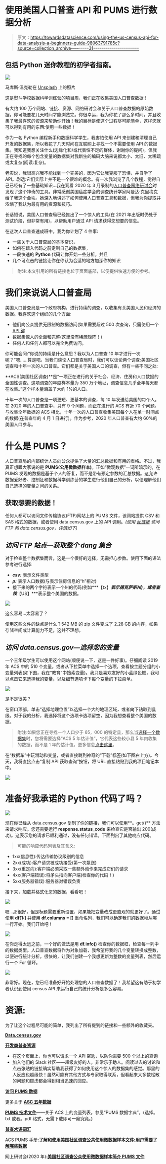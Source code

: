# 使用美国人口普查 API 和 PUMS 进行数据分析

> 原文：<https://towardsdatascience.com/using-the-us-census-api-for-data-analysis-a-beginners-guide-98063791785c?source=collection_archive---------31----------------------->

## 包括 Python 迷你教程的初学者指南。

![](img/a6468dd4d3c6be96d79e95291ba72b27.png)

马库斯·温克勒在 [Unsplash](https://unsplash.com/s/photos/magnifying?utm_source=unsplash&utm_medium=referral&utm_content=creditCopyText) 上的照片

这是熨斗学校数据科学训练营的项目周，我们正在收集美国人口普查数据！

有大约 100 万个网站、链接、资源、网络研讨会和关于人口普查数据的原始数据，你可能要花几天时间才能浏览完。你很幸运，我为你花了那么多时间，并且收集了我最喜欢的资源来帮助你开始！我的目标是使这个过程尽可能简单，这样您就可以得到有用的东西:使用一些数据！

作为一名 Python 编程新手和数据科学学生，我害怕使用 API 来创建和清理自己开发的数据集，所以我花了几天时间在互联网上寻找一个不需要使用 API 的数据集。我知道我想关注什么(边缘化和/或代表性不足的群体，谢谢你的提问)，但我正在寻找的每个包含变量的数据集对我新生的编码大脑来说都太小、太旧、太稀疏或太复杂(阅读:复杂)。

老实说，我很高兴我不能找到一个完美的，因为它让我克服了恐惧，并自学了 API。剧透:它们实际上并不是一个很难的概念。有一次我浏览了几个教程，觉得自己已经有了一些基础知识…我在观看 2020 年 3 月录制的[人口普查网络研讨会](https://www.youtube.com/watch?v=zfXohiWjzzY)时发现了这个神奇的工具。非常感谢美国癌症学会的调查统计学家阿曼达·克里梅克给了我这个金块。她深入地讲述了如何使用人口普查工具和数据，但我为你提取并浓缩了我认为最有用的资源和技巧。

长话短说，美国人口普查局已经推出了一个惊人的工具(在 2021 年出版时仍处于测试阶段，但非常有用)，以帮助用户通过 API 请求获得您想要的信息。

在这次人口普查速成班中，我为你计划了 4 件事:

*   一些关于人口普查局的基本常识，
*   如何在踏入代码之前定制自己的数据集，
*   一段快速的 **Python** 代码让你开始一些分析，并且
*   几个可点击的链接让你在你认为合适的地方加深你的知识

> 附注:本文引用的所有链接也位于页面底部，以便提供快速方便的参考。

# **我们来说说人口普查局**

美国人口普查局是一个政府机构，进行持续的调查，以收集有关美国人民和经济的数据。我喜欢这个组织的几个方面:

*   他们向公众提供无限制的数据访问(如果需要超过 500 次查询，只需使用一个 [API 键](https://www.census.gov/data/developers.html)
*   数据集惊人的全面和完整(这里没有稀疏矩阵！)
*   任何人和任何人都可以完全免费访问。

你可能会问:“你说的持续是什么意思？我以为人口普查 10 年才进行一次呢？”嗯……算是吧。当我们谈论人口普查局时，我们可以谈论两个调查:美国社区调查和十年一次的人口普查。它们都是关于美国人口的调查，但有一些不同之处:

**ACS(美国社区调查)**是“一项正在进行的关于社会、经济、住房和人口数据的全国性调查。这项调查的年度样本量为 350 万个地址，调查信息几乎全年每天都在收集。”这个样本量涵盖了大约 1%的人口。

十年一次的人口普查是一项更短、更基本的调查，每 10 年发送给美国的每个人。在 2020 年的人口普查中，只有 9 个问题，而正在进行的 ACS 有近 70 个问题。与收集全年数据的 ACS 相比，十年一次的人口普查收集美国每个人在单一时间点的数据(在普查年的 4 月 1 日进行)。作为参考，2020 年人口普查有大约 60%的美国人口参与。

# **什么是 PUMS？**

人口普查局的内部统计人员向公众提供了大量的汇总数据和有用的表格。不过，我真正想跟大家说的是 **PUMS(公用微数据样本)**。正如“微观数据”一词所暗示的，在 PUMS 发现的数据是基于个人的答复，而不是带有预定参数的汇总数据。这允许数据爱好者、控制狂和数据科学训练营的学生进行他们自己的分析，以便理解他们自己选择的变量之间的关系。

## **获取想要的数据！**

任何人都可以访问文件传输协议(FTP)网站上的 PUMS 文件，该网站提供 CSV 和 SAS 格式的数据，或者使用 data.census.gov 上的 API 调用。*(使用* [*此链接*](https://www.census.gov/programs-surveys/acs/microdata/access.html) *访问 FTP 和 data.census.gov，详情如下)*

## ***访问 FTP 站点—获取整个 dang 集合***

对于检查整个数据集而言，这是一个很好的选择，无需担心参数。使用下面的语法参考进行选择:

*   ***csv:*** 表示文件类型
*   ***p:*** 表示人口数据(与表示住房信息的“h”相对)
*   接下来的两个字符表示一个州的代码(例如***【tx】***表示德克萨斯州)，或者查找***【US】***表示整个美国的数据。

![](img/d07f0c6c8879fff0083a63509545588e.png)

这么容易…太容易了？

使用这些文件的缺点是什么？542 MB 的 zip 文件变成了 2.28 GB 的内存，如果存储空间或计算能力不足，这并不理想。

## ***访问 data.census.gov—选择您的变量***

一个三年级学生可以使用这个网站(顺便说一下，这是一件好事)。仔细阅读 2019 年 ACS 中的 510 个变量，或者从下拉菜单中选择一个选项，查看按主题分组的小变量列表(如下图，我在“教育”中搜索变量)。我只是喜欢友好的小蓝绿色框，我可以点击它来选择我的变量，以及细节选项卡下每个变量的下拉菜单。

![](img/deac9db50a5c9848a7f1e6781363a156.png)

是不是很美？

在窗口顶部，单击“选择地理位置”以选择一个大的地理区域，或者向下钻取到县级。对于我的分析，我选择将这个选项卡选项留空，因为我想查看整个美国的数据。

> 附注:如果您正在寻找一个人口少于 65，000 的特定县，那么当[选择一个数据集](https://data.census.gov/mdat/#/)时，您将需要选择“ACS 5 年估计值”，它代表这些较小县 5 年内收集的数据，而不是 1 年的估计值。更多信息[点击这里](https://www.census.gov/data/developers/data-sets/acs-5year.html)。

在“数据车”中玩滑动和变量，或者直接跳到神奇的“下载”标签(如下图右上方)。今天，我将直接点击“复制 API 获取查询”按钮，将 URL 直接粘贴到我的项目笔记本中。

![](img/1f5bd9fec31a3e53a85fa9a5efa0b0fc.png)

# 准备好我承诺的 Python 代码了吗？

![](img/a6bdc80ff57f30cdce501e3cd7ee6a35.png)

现在你已经从 data.census.gov 复制了你的链接，我们可以使用**。get()** 方法来请求响应。您还需要运行 **response.status_code** 来检查它是否输出 200(成功)。这表示您的请求已顺利通过，没有任何错误。下面列出了其他响应代码。

> 可能的响应代码列表及其含义:

*   1xx(信息性):传达传输协议级别的信息
*   2xx(成功):客户请求被成功接受(第一次泵送)
*   3xx(重定向):客户端必须采取一些额外动作来完成它们的请求
*   4xx(客户端错误):将矛头指向客户端(检查你的代码！)
*   5xx(服务器错误):服务器对错误负责

接下来，加载并格式化您的数据，看看吧！

![](img/bc9954190a067223025c0d743222aa58.png)

嗯…那很好，但是标题需要重新设置，如果能把变量改成更直观的就更好了。通过使用 **df[1:]** 并使用 **df.columns = []** 重命名列，我们可以确定我们的数据帧从哪一行开始。我们开始吧！

![](img/fab61d565848e07ee7ba5056dcff4773.png)

在你走得太远之前，一个好的做法是用 **df.info()** 检查你的数据框，检查每一列中的数据类型。人口普查数据将作为对象加载，我希望将我的几个变量转换成整数，以便进行统计分析。很快的，让我们创建一个我想更新为整数的变量列表，然后运行一个 For 循环。

![](img/45dcbc7038dc0e01e1ea84da3a1ffb5d.png)

非常好。现在，您已经准备好开始处理您的人口普查数据了！我希望这有助于初学者认识到使用 census API 来运行自己的统计分析是多么容易。

# **资源:**

为了让这个过程尽可能的简单，我列出了所有提到的链接和一些额外的收藏夹。

[**Data.census.gov**](https://data.census.gov/)

[**开发商普查资源**](https://www.census.gov/data/developers.html)

*   在这个页面上，你也可以请求一个 API 密匙，以防你需要 500 个以上的查询
*   加入他们的 Slack 社区——超级友好的人，非常乐于助人。阅读过去的讨论和点击张贴的链接确实帮助我获得了如何使用这个惊人的数据集的感觉。那里的人反应也超级快！虽然可能有其他方式与专家取得联系，但看起来大多数松散的问题和顾虑都会得到相当迅速的回应。

[**访问 PUMS 数据**](https://www.census.gov/programs-surveys/acs/microdata/access.html)

更多关于 [**ASC 五年数据**](https://www.census.gov/data/developers/data-sets/acs-5year.html)

[**PUMS 技术文件**](https://www.census.gov/programs-surveys/acs/technical-documentation/pums/documentation.html)——关于 ACS 上的变量列表，参见“PUMS 数据字典”。(选择。txt 或者。pdf 格式，无需下载即可一窥究竟。)

[**普查术语词汇**](https://www.census.gov/glossary/)

ACS PUMS 手册:[**了解和使用美国社区调查公共使用微数据样本文件:用户需要了解哪些数据**](https://www.census.gov/content/dam/Census/library/publications/2020/acs/acs_pums_handbook_2020.pdf)

网上研讨会(2020 年):[**美国社区调查公众使用微数据样本简介 PUMS 文件**](https://www.youtube.com/watch?v=zfXohiWjzzY)